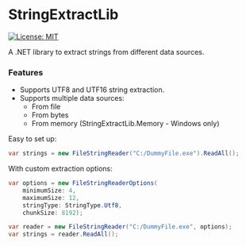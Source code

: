 # StringExtractLib
[![License: MIT](https://img.shields.io/badge/License-MIT-yellow.svg)](https://opensource.org/licenses/MIT)

A .NET library to extract strings from different data sources.

### Features

+ Supports UTF8 and UTF16 string extraction.
+ Supports multiple data sources:
	* From file
	* From bytes
	* From memory (StringExtractLib.Memory - Windows only)

Easy to set up:
```csharp
var strings = new FileStringReader("C:/DummyFile.exe").ReadAll();
```

With custom extraction options:
```csharp
var options = new FileStringReaderOptions(
    minimumSize: 4,
    maximumSize: 12,
    stringType: StringType.Utf8,
    chunkSize: 8192);

var reader = new FileStringReader("C:/DummyFile.exe", options);
var strings = reader.ReadAll();
```
